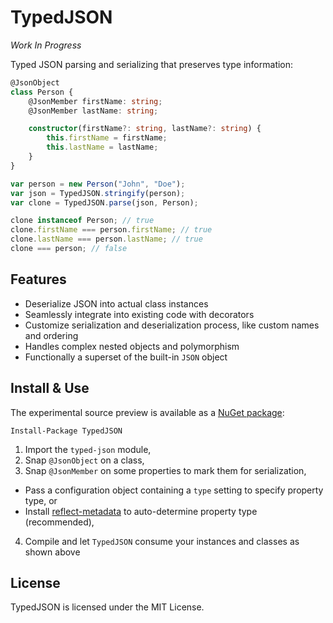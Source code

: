 # TypedJSON

*Work In Progress*

Typed JSON parsing and serializing that preserves type information:

```typescript
@JsonObject
class Person {
    @JsonMember firstName: string;
    @JsonMember lastName: string;

    constructor(firstName?: string, lastName?: string) {
        this.firstName = firstName;
        this.lastName = lastName;
    }
}

var person = new Person("John", "Doe");
var json = TypedJSON.stringify(person);
var clone = TypedJSON.parse(json, Person);

clone instanceof Person; // true
clone.firstName === person.firstName; // true
clone.lastName === person.lastName; // true
clone === person; // false
```

## Features

 - Deserialize JSON into actual class instances
 - Seamlessly integrate into existing code with decorators
 - Customize serialization and deserialization process, like custom names and ordering
 - Handles complex nested objects and polymorphism
 - Functionally a superset of the built-in `JSON` object

## Install & Use

The experimental source preview is available as a [NuGet package](https://www.nuget.org/packages/TypedJSON/):

```none
Install-Package TypedJSON
```

 1. Import the `typed-json` module,
 2. Snap `@JsonObject` on a class,
 3. Snap `@JsonMember` on some properties to mark them for serialization,
   - Pass a configuration object containing a `type` setting to specify property type, or
   - Install [reflect-metadata](https://github.com/rbuckton/ReflectDecorators) to auto-determine property type (recommended),
 4. Compile and let `TypedJSON` consume your instances and classes as shown above

## License

TypedJSON is licensed under the MIT License.